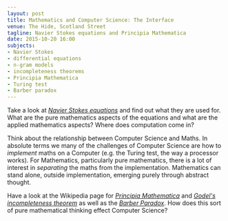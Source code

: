 ```yaml
---
layout: post
title: Mathematics and Computer Science: The Interface
venue: The Hide, Scotland Street
tagline: Navier Stokes equations and Principia Mathematica
date: 2015-10-20 16:00
subjects:
- Navier Stokes
- differential equations
- n-gram models
- incompleteness theorems
- Principia Mathematica
- Turing test
- Barber paradox
---
```


Take a look at [*Navier Stokes equations*](http://en.wikipedia.org/wiki/Navier%E2%80%93Stokes_equations)
and find out what they are used for. What are the pure mathematics aspects of the equations and what are the applied mathematics aspects? Where does computation come in?

Think about the relationship between Computer Science and
Maths. In absolute terms we many of the challenges of
Computer Science are how to *implement* maths on a Computer (e.g. the
Turing test, the way a processor works). For Mathematics,
particularly pure mathematics, there is a lot of interest in
*separating* the maths from the implementation. Mathematics can stand
alone, outside implementation, emerging purely through abstract thought.


Have a look at the Wikipedia page for [*Principia
Mathematica*](http://en.wikipedia.org/wiki/Principia_Mathematica) and
 [*Godel's incompleteness theorem*](http://en.wikipedia.org/wiki/G%C3%B6del%27s_incompleteness_theorems) as well as the [*Barber Paradox*](http://en.wikipedia.org/wiki/Barber_paradox). How does this sort of pure mathematical thinking effect Computer Science?

